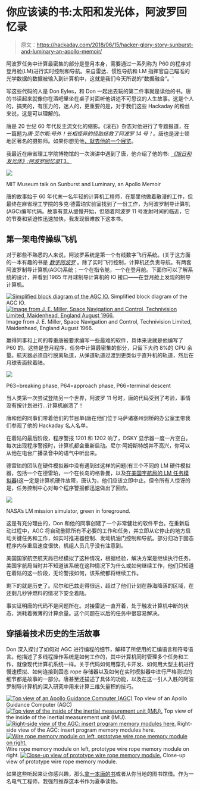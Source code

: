 # 你应该读的书:太阳和发光体，阿波罗回忆录

> 原文：<https://hackaday.com/2018/06/15/hacker-glory-story-sunburst-and-luminary-an-apollo-memoir/>

阿波罗任务中计算最密集的部分是登月本身，需要通过一系列称为 P60 的程序对登月舱(LM)进行实时控制和导航。来自雷达、惯性导航和 LM 指挥官自己瞄准的光学数据的数据被输入到计算机中，这就是我们今天所说的“数据融合”。'

写这些代码的人是 Don Eyles，和 Don 一起出去玩的第二件事就是读他的书。唐的书读起来就像你在酒吧里坐在桌子对面听他讲述不可思议的人生故事。这是个人的，搞笑的，有压力的，迷人的，更重要的是，对于我们这些 Hackaday 的粉丝来说，这是可以理解的。

唐是 20 世纪 60 年代反主流文化的缩影。《滚石》杂志对他进行了专题报道，在一篇题为*唐·艾尔斯:号外！长相怪异的怪胎拯救了阿波罗 14 号！*。唐也是波士顿地区著名的摄影师。如果你想见他[，就去他的一个展览](https://www.doneyles.com/supersymandala.html)。

我最近在麻省理工学院博物馆的一次演讲中遇到了唐，他介绍了他的书: [*《旭日和发光体》;阿波罗回忆录*T3。](http://www.sunburstandluminary.com/SLhome.html)

![](img/79f6861b063272ead081bb289a3cc01c.png)

MIT Museum talk on Sunburst and Luminary, an Apollo Memoir

唐的故事始于 60 年代末一名年轻的计算机工程师，在那里他做着散漫的工作，但最终在麻省理工学院的多克·德雷珀实验室找到了一份工作，为阿波罗制导计算机(AGC)编写代码。故事有意从缓慢开始，但随着阿波罗 11 号发射时间的临近，它的节奏和紧迫性迅速加快，我发现很难放下这本书。

## 第一架电传操纵飞机

对于那些不熟悉的人来说，阿波罗系统是第一个有线数字飞行系统。(关于这方面的一本有趣的书是 [*数字阿波罗*](https://mitpress.mit.edu/books/digital-apollo) 。除了实时飞行控制，计算机还负责导航。有两套阿波罗制导计算机(AGC)系统；一个在指令舱，一个在登月舱。下面你可以了解系统的设计，并看到 1965 年月球制导计算机的 IO 接口——在登月舱上发现的制导计算机。

 [![Simplified block diagram of the AGC IO.](img/aa275b7043eac2bfe7249da1a33b4cec.png "PGNsystem@333x450")](https://hackaday.com/2018/06/15/hacker-glory-story-sunburst-and-luminary-an-apollo-memoir/pgnsystem333x450/) Simplified block diagram of the AGC IO. [![Image from J. E. Miller, Space Navigation and Control, Technivision Limited, Maidenhead, England August 1966.](img/86f19020be9f5f1d4cc549933806b891.png "LGC IO as of June 1965")](https://hackaday.com/2018/06/15/hacker-glory-story-sunburst-and-luminary-an-apollo-memoir/lgc-io-as-of-june-1965/) Image from J. E. Miller, Space Navigation and Control, Technivision Limited, Maidenhead, England August 1966\.

赢得同事和上司的尊重唐被要求编写一些最难的软件，具体来说就是他编写了 P60 的。这些是登月程序，任务中计算最密集的部分，只留下大约 8%的 CPU 余量。航天器必须自行脱离轨道，从弹道轨道过渡到更类似于直升机的轨道，然后在月球表面软着陆。

![](img/837330c4ace5cf372f462d34a119d49f.png)

P63=breaking phase, P64=approach phase, P66=terminal descent

当人类第一次尝试登陆另一个世界，阿波罗 11 号时，唐的代码受到了考验，事情没有按计划进行…计算机崩溃了！

唐和他的同事们带着他们的节目单(唐在他们位于马萨诸塞州剑桥的办公室里带我们参观了他的 Hackaday 名人名单。

在着陆的最后阶段，程序警报 1201 和 1202 响了，DSKY 显示器一度一片空白。每次出现程序警报时，计算机都会重新启动。尼尔·阿姆斯特朗并不高兴，你可以从他在电台广播录音中的语气中听出来。

德雷珀的团队在硬件模拟器中没有遇到过这样的问题(有三个不同的 LM 硬件模拟器，包括一个在德雷珀，一个在长岛的格鲁曼，以及[在美国宇航局的 LM 任务模拟器)](https://history.nasa.gov/computers/Ch9-2.html)这一定是计算机硬件故障，唐认为，他们应该立即中止。但令所有人惊讶的是，任务控制中心对每个程序警报都迅速做出了回应。

[![](img/0d3b1725ec990e258aadcc6233851c4a.png)](https://hackaday.com/wp-content/uploads/2018/05/lms554x700.jpg)

NASA’s LM mission simulator, green in foreground.

这是有充分理由的，Don 和他的同事创建了一个非常健壮的软件平台。在重新启动过程中，AGC 将自动删除所有不必要的工作和任务，并立即从它停止的地方启动关键任务和工作，如实时推进器控制、发动机油门控制和导航。部分归功于固态程序内存重启速度很快，机组人员几乎没有注意到。

美国国家航空航天局已经模拟了这种情况，根据经验，解决方案是继续执行任务。美国宇航局当时并不知道该系统在这种情况下为什么或如何继续工作，他们只知道在着陆的这一阶段，无论警报如何，该系统都将继续工作。

剩下的就是历史了。尼尔和巴兹走得很远，超过了他们计划在静海降落的区域，在还剩几秒钟燃料的情况下安全着陆。

事实证明唐的代码不是问题所在。对接雷达一直开着，处于触发计算机中断的状态，消耗着微薄的计算余量。这个问题在以后的任务中很容易解决。

## 穿插着技术历史的生活故事

Don 深入探讨了如何对 AGC 进行编程的细节，解释了所使用的汇编语言和符号语言。他描述了多线程操作系统是如何工作的，其中计算机同时管理多个任务和工作，就像现代计算机系统一样。关于代码如何用穿孔卡开发、如何用大型主机进行慢速模拟、如何连接到固态 rope 存储器以及如何在实时模拟器中进行严格测试的细节都是故事的一部分。唐甚至还描述了具体的功能，以及在这一引人入胜的阿波罗制导计算机的深入研究中用来计算三维矢量积的技巧。

 [![Top view of an Apollo Guidance Computer (AGC)](img/23500fac500f330eef5082b7ad1aeb64.png "top view AGC with cover off")](https://hackaday.com/2018/06/15/hacker-glory-story-sunburst-and-luminary-an-apollo-memoir/top-view-agc-with-cover-off/) Top view of an Apollo Guidance Computer (AGC) [![Top view of the inside of the inertial measurement unit (IMU).](img/f7586bc777be75813acbbcff85692c1f.png "IMU unit for AGC")](https://hackaday.com/2018/06/15/hacker-glory-story-sunburst-and-luminary-an-apollo-memoir/imu-unit-for-agc/) Top view of the inside of the inertial measurement unit (IMU). [![Right-side view of the AGC: insert program memory modules here.](img/917a38260a3b0ebfc7aa22ea63222596.png "program memoruy loaded here into the AGC")](https://hackaday.com/2018/06/15/hacker-glory-story-sunburst-and-luminary-an-apollo-memoir/program-memoruy-loaded-here-into-the-agc-2/) Right-side view of the AGC: insert program memory modules here. [![Wire rope memory module on left, prototype wire rope memory module on right.](img/f94733bdf3d1a7edada8d5b0861d5716.png "one module of program memory with program memory tester")](https://hackaday.com/2018/06/15/hacker-glory-story-sunburst-and-luminary-an-apollo-memoir/one-module-of-program-memory-with-program-memory-tester/) Wire rope memory module on left, prototype wire rope memory module on right. [![Close-up view of prototype wire rope memory module.](img/379d623e480092e5a20fc0fa2a027a15.png "program memory tester")](https://hackaday.com/2018/06/15/hacker-glory-story-sunburst-and-luminary-an-apollo-memoir/program-memory-tester/) Close-up view of prototype wire rope memory module.

如果这些听起来让你感兴趣，那么[拿一本唐的书](http://www.sunburstandluminary.com)或者从你当地的图书馆借。作为一名电气工程师，我强烈推荐这本书作为夏季读物。